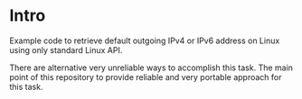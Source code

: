 # Intro

Example code to retrieve default outgoing IPv4 or IPv6 address on Linux using only standard Linux API.

There are alternative very unreliable ways to accomplish this task. The main point of this repository to provide reliable and very portable approach for this task.
